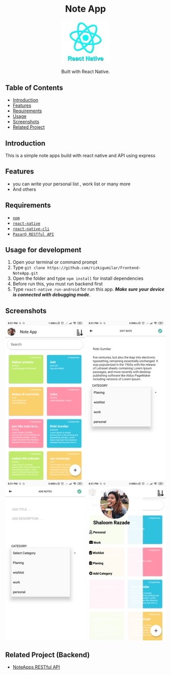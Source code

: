 <h1 align="center">Note App</h1>
<p align="center">
  <img width="150" src="src/assets/react-native.png"/>
</p>
<p align="center">
  Built with React Native.
</p>

## Table of Contents

- [Introduction](#introduction)
- [Features](#features)
- [Requirements](#requirements)
- [Usage](#usage-for-development)
- [Screenshots](#screenshots)
- [Related Project](#related-project-backend)


## Introduction
This is a simple note apps build with react native and API using express  

## Features
* you can write your personal list , work list or many more
* And others

## Requirements
* [`npm`](https://www.npmjs.com/get-npm)
* [`react-native`](https://facebook.github.io/react-native/docs/getting-started)
* [`react-native-cli`](https://facebook.github.io/react-native/docs/getting-started)
* [`PasarQ RESTful API`](https://github.com/muhammadrisano/Pasar-Qita-Backend-Express.git)

## Usage for development
1. Open your terminal or command prompt
2. Type `git clone https://github.com/rizkigumilar/Frontend-NoteApp.git`
3. Open the folder and type `npm install` for install dependencies
4. Before run this, you must run backend first
5. Type `react-native run-android` for run this app. ***Make sure your device is connected with debugging mode***.

## Screenshots
<div align="center">
    <img width="250" src="src/assets/Screenshot_2019-09-02-20-51-29-576_com.noteapps.png">    
    <img width="250" src="src/assets/Screenshot_2019-09-02-20-51-46-371_com.noteapps.png">
    <img width="250" src="src/assets/Screenshot_2019-09-02-20-51-54-018_com.noteapps.png">
     <img width="250" src="src/assets/Screenshot_2019-09-02-20-51-59-817_com.noteapps.png">
</div>


## Related Project (Backend)
* [NoteApps RESTful API](https://github.com/rizkigumilar/Backend-NoteApp.git)

